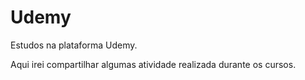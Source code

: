 # Udemy
 Estudos na plataforma Udemy.
 
 Aqui irei compartilhar algumas atividade realizada durante os cursos.
